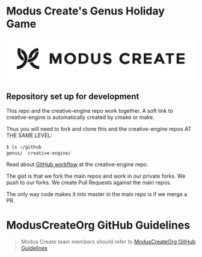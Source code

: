 # Modus Create's Genus Holiday Game

[![Modus Create](./images/modus.logo.svg)](https://moduscreate.com)

## Repository set up for development

This repo and the creative-engine repo work together.  A soft link to creative-engine is automatically created by cmake or make.

Thus you will need to fork and clone this and the creative-engine repos AT THE SAME LEVEL:

```
$ ls ~/github
genus/  creative-engine/

``` 


Read about [GitHub workflow](https://github.com/ModusCreateOrg/creative-engine) at the creative-engine repo.

The gist is that we fork the main repos and work in our private forks.  We push to our forks.  We create Pull Requests against the main repos.

The only way code makes it into master in the main repo is if we merge a PR.

# ModusCreateOrg GitHub Guidelines

> Modus Create team members should refer to [ModusCreateOrg GitHub Guidelines](https://docs.google.com/document/d/1eBFta4gP3-eZ4Gcpx0ww9SHAH6GrOoPSLmTFZ7R8foo/edit#heading=h.sjyqpqnsjmjl)


